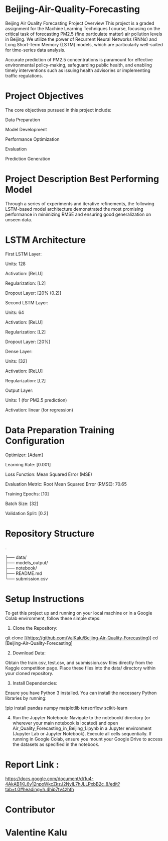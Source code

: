 # Beijing-Air-Quality-Forecasting

Beijing Air Quality Forecasting Project Overview
This project is a graded assignment for the Machine Learning Techniques I course, focusing on the critical task of forecasting PM2.5 (fine particulate matter) air pollution levels in Beijing. We utilize the power of Recurrent Neural Networks (RNNs) and Long Short-Term Memory (LSTM) models, which are particularly well-suited for time-series data analysis.

Accurate prediction of PM2.5 concentrations is paramount for effective environmental policy-making, safeguarding public health, and enabling timely interventions such as issuing health advisories or implementing traffic regulations.

# Project Objectives
The core objectives pursued in this project include:

Data Preparation

Model Development

Performance Optimization

Evaluation

Prediction Generation

# Project Description Best Performing Model
Through a series of experiments and iterative refinements, the following LSTM-based model architecture demonstrated the most promising performance in minimizing RMSE and ensuring good generalization on unseen data.

# LSTM Architecture
First LSTM Layer:

Units: 128

Activation: [ReLU]

Regularization: [L2]

Dropout Layer: [20% (0.2)]

Second LSTM Layer:

Units: 64

Activation: [ReLU]

Regularization: [L2]

Dropout Layer: [20%]

Dense Layer:

Units: [32]

Activation: [ReLU]

Regularization: [L2]

Output Layer:

Units: 1 (for PM2.5 prediction)

Activation: linear (for regression)

# Data Preparation Training Configuration
Optimizer: [Adam]

Learning Rate: [0.001]

Loss Function: Mean Squared Error (MSE)

Evaluation Metric: Root Mean Squared Error (RMSE): 70.65

Training Epochs: [10]

Batch Size: [32]

Validation Split: [0.2]

# Repository Structure
.

├── data/     
├── models_output/                    
├── notebook/                               
├── README.md                   
└── submission.csv              

# Setup Instructions
To get this project up and running on your local machine or in a Google Colab environment, follow these simple steps:

1. Clone the Repository:

git clone [(https://github.com/ValKalu/Beijing-Air-Quality-Forecasting)]
cd [Beijing-Air-Quality-Forecasting]

2. Download Data:

Obtain the train.csv, test.csv, and submission.csv files directly from the Kaggle competition page. Place these files into the data/ directory within your cloned repository.

3. Install Dependencies:

Ensure you have Python 3 installed. You can install the necessary Python libraries by running:


!pip install pandas numpy matplotlib tensorflow scikit-learn


4. Run the Jupyter Notebook:
Navigate to the notebook/ directory (or wherever your main notebook is located) and open Air_Quality_Forecasting_in_Beijing_1.ipynb in a Jupyter environment (Jupyter Lab or Jupyter Notebook). Execute all cells sequentially. If running in Google Colab, ensure you mount your Google Drive to access the datasets as specified in the notebook.
# Report Link : 
https://docs.google.com/document/d/1u4-4AkAB1KL6y12npoWkcZkzJ2NyIL7hJLLPxbB2c_8/edit?tab=t.0#heading=h.4hip7tv4zhth

# Contributor
# Valentine Kalu

